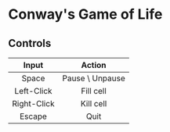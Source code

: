 # Conway's Game of Life
## Controls
 Input | Action
:------------:|:------------:
   Space       | Pause \ Unpause  
   Left-Click  | Fill cell  
   Right-Click | Kill cell 
   Escape      | Quit
  

